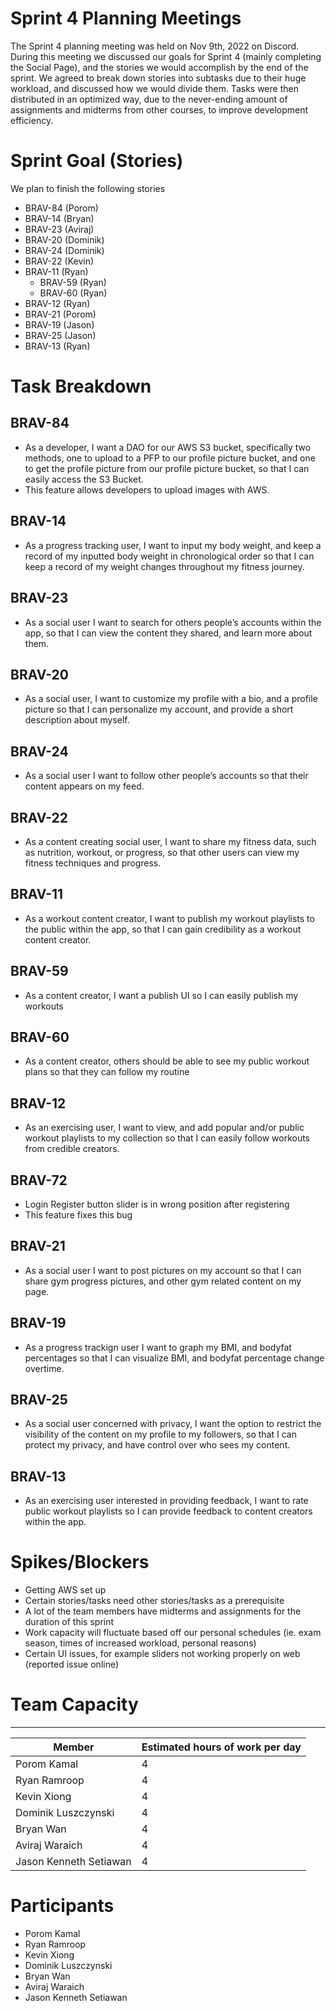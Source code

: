 # Sprint 4 Planning Meetings
The Sprint 4 planning meeting was held on Nov 9th, 2022 on Discord. During this meeting we discussed our goals for Sprint 4 (mainly completing the Social Page), and the stories we would accomplish by the end of the sprint. We agreed to break down stories into subtasks due to their huge workload, and discussed how we would divide them. Tasks were then distributed in an optimized way, due to the never-ending amount of assignments and midterms from other courses, to improve development efficiency. 


# Sprint Goal (Stories)
We plan to finish the following stories
- BRAV-84 (Porom)
- BRAV-14 (Bryan)
- BRAV-23 (Aviraj)
- BRAV-20 (Dominik)
- BRAV-24 (Dominik)
- BRAV-22 (Kevin)
- BRAV-11 (Ryan)
  - BRAV-59 (Ryan)
  - BRAV-60 (Ryan)
- BRAV-12 (Ryan)
- BRAV-21 (Porom)
- BRAV-19 (Jason)
- BRAV-25 (Jason)
- BRAV-13 (Ryan)


# Task Breakdown

## BRAV-84
- As a developer, I want a DAO for our AWS S3 bucket, specifically two methods, one to upload to a PFP to our profile picture bucket, and one to get the profile picture from our profile picture bucket, so that I can easily access the S3 Bucket.
- This feature allows developers to upload images with AWS.

## BRAV-14
- As a progress tracking user, I want to input my body weight, and keep a record of my inputted body weight in chronological order so that I can keep a record of my weight changes throughout my fitness journey.

## BRAV-23
- As a social user I want to search for others people’s accounts within the app, so that I can view the content they shared, and learn more about them.

## BRAV-20
- As a social user, I want to customize my profile with a bio, and a profile picture so that I can personalize my account, and provide a short description about myself.

## BRAV-24
- As a social user I want to follow other people’s accounts so that their content appears on my feed.

## BRAV-22
- As a content creating social user, I want to share my fitness data, such as nutrition, workout, or progress, so that other users can view my fitness techniques and progress.

## BRAV-11
- As a workout content creator, I want to publish my workout playlists to the public within the app, so that I can gain credibility as a workout content creator.

## BRAV-59
- As a content creator, I want a publish UI so I can easily publish my workouts

## BRAV-60
- As a content creator, others should be able to see my public workout plans so that they can follow my routine

## BRAV-12
- As an exercising user, I want to view, and add popular and/or public workout playlists to my collection so that I can easily follow workouts from credible creators.

## BRAV-72
- Login Register button slider is in wrong position after registering
- This feature fixes this bug

## BRAV-21
- As a social user I want to post pictures on my account so that I can share gym progress pictures, and other gym related content on my page.

## BRAV-19
- As a progress trackign user I want to graph my BMI, and bodyfat percentages so that I can visualize BMI, and bodyfat percentage change overtime.

## BRAV-25
- As a social user concerned with privacy, I want the option to restrict the visibility of the content on my profile to my followers, so that I can protect my privacy, and have control over who sees my content.

## BRAV-13
- As an exercising user interested in providing feedback, I want to rate public workout playlists so I can provide feedback to content creators within the app.


# Spikes/Blockers
- Getting AWS set up
- Certain stories/tasks need other stories/tasks as a prerequisite
- A lot of the team members have midterms and assignments for the duration of this sprint
- Work capacity will fluctuate based off our personal schedules (ie. exam season, times of increased workload, personal reasons)
- Certain UI issues, for example sliders not working properly on web (reported issue online)

# Team Capacity
___
| Member | Estimated hours of work per day |
|---|---|
| Porom Kamal | 4|
| Ryan Ramroop | 4|
| Kevin Xiong  | 4|
| Dominik Luszczynski  | 4|
| Bryan Wan | 4|
| Aviraj Waraich  | 4|
|Jason Kenneth Setiawan | 4|

# Participants
- Porom Kamal
- Ryan Ramroop
- Kevin Xiong 
- Dominik Luszczynski 
- Bryan Wan 
- Aviraj Waraich 
- Jason Kenneth Setiawan
